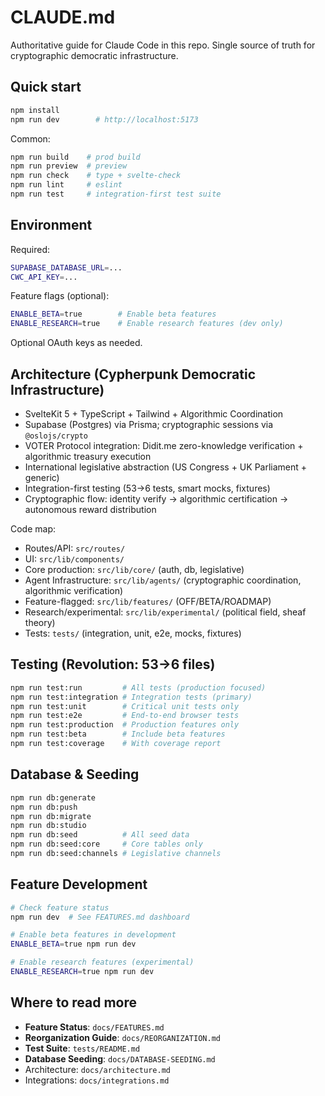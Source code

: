 # CLAUDE.md

Authoritative guide for Claude Code in this repo. Single source of truth for cryptographic democratic infrastructure.

## Quick start

```bash
npm install
npm run dev        # http://localhost:5173
```

Common:

```bash
npm run build    # prod build
npm run preview  # preview
npm run check    # type + svelte-check
npm run lint     # eslint
npm run test     # integration-first test suite
```

## Environment

Required:

```bash
SUPABASE_DATABASE_URL=...
CWC_API_KEY=...
```

Feature flags (optional):

```bash
ENABLE_BETA=true        # Enable beta features
ENABLE_RESEARCH=true    # Enable research features (dev only)
```

Optional OAuth keys as needed.

## Architecture (Cypherpunk Democratic Infrastructure)

- SvelteKit 5 + TypeScript + Tailwind + Algorithmic Coordination
- Supabase (Postgres) via Prisma; cryptographic sessions via `@oslojs/crypto`
- VOTER Protocol integration: Didit.me zero-knowledge verification + algorithmic treasury execution
- International legislative abstraction (US Congress + UK Parliament + generic)
- Integration-first testing (53→6 tests, smart mocks, fixtures)
- Cryptographic flow: identity verify → algorithmic certification → autonomous reward distribution

Code map:

- Routes/API: `src/routes/`
- UI: `src/lib/components/`
- Core production: `src/lib/core/` (auth, db, legislative)
- Agent Infrastructure: `src/lib/agents/` (cryptographic coordination, algorithmic verification)
- Feature-flagged: `src/lib/features/` (OFF/BETA/ROADMAP)
- Research/experimental: `src/lib/experimental/` (political field, sheaf theory)
- Tests: `tests/` (integration, unit, e2e, mocks, fixtures)

## Testing (Revolution: 53→6 files)

```bash
npm run test:run         # All tests (production focused)
npm run test:integration # Integration tests (primary)
npm run test:unit        # Critical unit tests only
npm run test:e2e         # End-to-end browser tests
npm run test:production  # Production features only
npm run test:beta        # Include beta features
npm run test:coverage    # With coverage report
```

## Database & Seeding

```bash
npm run db:generate
npm run db:push
npm run db:migrate
npm run db:studio
npm run db:seed          # All seed data
npm run db:seed:core     # Core tables only
npm run db:seed:channels # Legislative channels
```

## Feature Development

```bash
# Check feature status
npm run dev  # See FEATURES.md dashboard

# Enable beta features in development
ENABLE_BETA=true npm run dev

# Enable research features (experimental)
ENABLE_RESEARCH=true npm run dev
```

## Where to read more

- **Feature Status**: `docs/FEATURES.md`
- **Reorganization Guide**: `docs/REORGANIZATION.md`
- **Test Suite**: `tests/README.md`
- **Database Seeding**: `docs/DATABASE-SEEDING.md`
- Architecture: `docs/architecture.md`
- Integrations: `docs/integrations.md`
